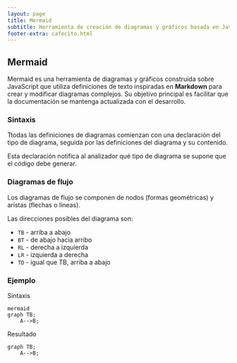 ```yaml
---
layout: page
title: Mermaid
subtitle: Herramienta de creación de diagramas y gráficos basada en JavaScript
footer-extra: cafecito.html
---
```


## Mermaid

Mermaid es una herramienta de diagramas y gráficos construida sobre JavaScript que utiliza definiciones de texto inspiradas en **Markdown** para crear y modificar diagramas complejos. Su objetivo principal es facilitar que la documentación se mantenga actualizada con el desarrollo.

### Sintaxis

Ttodas las definiciones de diagramas comienzan con una declaración del tipo de diagrama, seguida por las definiciones del diagrama y su contenido. 

Esta declaración notifica al analizador qué tipo de diagrama se supone que el código debe generar.

### Diagramas de flujo

Los diagramas de flujo se componen de nodos (formas geométricas) y aristas (flechas o líneas).

Las direcciones posibles del diagrama son:
* `TB` - arriba a abajo
* `BT` - de abajo hacia arribo
* `RL` - derecha a izquierda
* `LR` - izquierda a derecha
* `TD` - igual que TB, arriba a abajo

### Ejemplo

Sintaxis 
~~~~
mermaid
graph TB;
    A-->B;
~~~~

Resultado

```mermaid
graph TB;
    A-->B;
```

